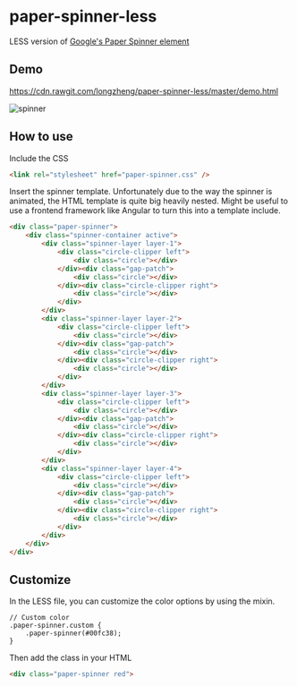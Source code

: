 # paper-spinner-less
LESS version of [Google's Paper Spinner element](https://github.com/polymerelements/paper-spinner)

## Demo
https://cdn.rawgit.com/longzheng/paper-spinner-less/master/demo.html

![spinner](https://cloud.githubusercontent.com/assets/484912/7788146/60329bb2-0272-11e5-9430-5f680fc43fa0.gif)

## How to use
Include the CSS
```html
<link rel="stylesheet" href="paper-spinner.css" />
```
Insert the spinner template. Unfortunately due to the way the spinner is animated, the HTML template is quite big heavily nested. Might be useful to use a frontend framework like Angular to turn this into a template include.
```html
<div class="paper-spinner">
	<div class="spinner-container active">
		<div class="spinner-layer layer-1">
			<div class="circle-clipper left">
				<div class="circle"></div>
			</div><div class="gap-patch">
				<div class="circle"></div>
			</div><div class="circle-clipper right">
				<div class="circle"></div>
			</div>
		</div>
		<div class="spinner-layer layer-2">
			<div class="circle-clipper left">
				<div class="circle"></div>
			</div><div class="gap-patch">
				<div class="circle"></div>
			</div><div class="circle-clipper right">
				<div class="circle"></div>
			</div>
		</div>
		<div class="spinner-layer layer-3">
			<div class="circle-clipper left">
				<div class="circle"></div>
			</div><div class="gap-patch">
				<div class="circle"></div>
			</div><div class="circle-clipper right">
				<div class="circle"></div>
			</div>
		</div>
		<div class="spinner-layer layer-4">
			<div class="circle-clipper left">
				<div class="circle"></div>
			</div><div class="gap-patch">
				<div class="circle"></div>
			</div><div class="circle-clipper right">
				<div class="circle"></div>
			</div>
		</div>
	</div>
</div>
```

## Customize
In the LESS file, you can customize the color options by using the mixin.
```less
// Custom color
.paper-spinner.custom {
	.paper-spinner(#00fc38);
}
```
Then add the class in your HTML
```html
<div class="paper-spinner red">
```
